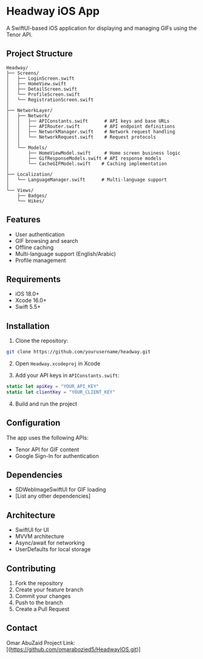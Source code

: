# Headway iOS App

A SwiftUI-based iOS application for displaying and managing GIFs using the Tenor API.

## Project Structure
```
Headway/
├── Screens/
│   ├── LoginScreen.swift
│   ├── HomeView.swift
│   ├── DetailScreen.swift
│   └── ProfileScreen.swift
│   └── RegistrationScreen.swift
│
├── NetworkLayer/
│   ├── Network/
│   │   ├── APIConstants.swift      # API keys and base URLs
│   │   ├── APIRouter.swift         # API endpoint definitions
│   │   ├── NetworkManager.swift    # Network request handling
│   │   └── NetworkRequest.swift    # Request protocols
│   │
│   └── Models/
│       ├── HomeViewModel.swift     # Home screen business logic
│       ├── GifResponseModels.swift # API response models
│       └── CacheGIFModel.swift    # Caching implementation
│
├── Localization/
│   └── LanguageManager.swift      # Multi-language support
│
└── Views/
    ├── Badges/
    └── Hikes/
```

## Features
- User authentication
- GIF browsing and search
- Offline caching
- Multi-language support (English/Arabic)
- Profile management

## Requirements
- iOS 18.0+
- Xcode 16.0+
- Swift 5.5+

## Installation
1. Clone the repository:
```bash
git clone https://github.com/yourusername/headway.git
```

2. Open `Headway.xcodeproj` in Xcode

3. Add your API keys in `APIConstants.swift`:
```swift
static let apiKey = "YOUR_API_KEY"
static let clientKey = "YOUR_CLIENT_KEY"
```

4. Build and run the project

## Configuration
The app uses the following APIs:
- Tenor API for GIF content
- Google Sign-In for authentication

## Dependencies
- SDWebImageSwiftUI for GIF loading
- [List any other dependencies]

## Architecture
- SwiftUI for UI
- MVVM architecture
- Async/await for networking
- UserDefaults for local storage

## Contributing
1. Fork the repository
2. Create your feature branch
3. Commit your changes
4. Push to the branch
5. Create a Pull Request



## Contact
Omar AbuZaid 
Project Link: [(https://github.com/omarabozied5/HeadwayIOS.git)]
